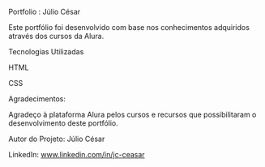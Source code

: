 Portfolio : Júlio César

Este portfólio foi desenvolvido com base nos conhecimentos adquiridos através dos cursos da Alura.

Tecnologias Utilizadas

HTML

CSS


Agradecimentos:

Agradeço à plataforma Alura pelos cursos e recursos que possibilitaram o desenvolvimento deste portfólio.

Autor do Projeto:
Júlio César 

LinkedIn:
www.linkedin.com/in/jc-ceasar
